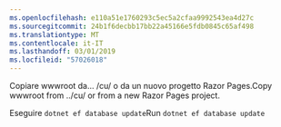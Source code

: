 ```yaml
---
ms.openlocfilehash: e110a51e1760293c5ec5a2cfaa9992543ea4d27c
ms.sourcegitcommit: 24b1f6decbb17bb22a45166e5fdb0845c65af498
ms.translationtype: MT
ms.contentlocale: it-IT
ms.lasthandoff: 03/01/2019
ms.locfileid: "57026018"
---
```

<span data-ttu-id="cf85b-101">Copiare wwwroot da... /cu/ o da un nuovo progetto Razor Pages.</span><span class="sxs-lookup"><span data-stu-id="cf85b-101">Copy wwwroot from ../cu/ or from a new Razor Pages project.</span></span>

<span data-ttu-id="cf85b-102">Eseguire `dotnet ef database update`</span><span class="sxs-lookup"><span data-stu-id="cf85b-102">Run `dotnet ef database update`</span></span>

